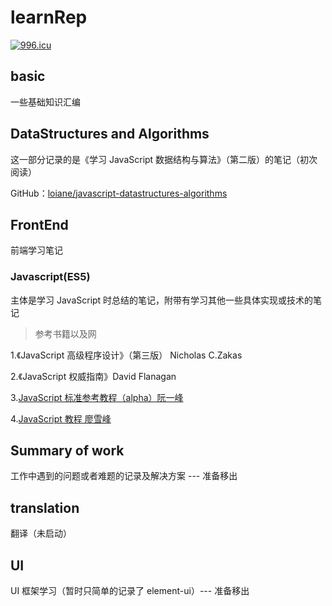 # learnRep

<a href="https://996.icu"><img src="https://img.shields.io/badge/link-996.icu-red.svg" alt="996.icu" /></a>

## basic

一些基础知识汇编

## DataStructures and Algorithms

这一部分记录的是《学习 JavaScript 数据结构与算法》（第二版）的笔记（初次阅读）

GitHub：[loiane/javascript-datastructures-algorithms](https://github.com/loiane/javascript-datastructures-algorithms)

## FrontEnd

前端学习笔记

### Javascript(ES5)

主体是学习 JavaScript 时总结的笔记，附带有学习其他一些具体实现或技术的笔记

> 参考书籍以及网

1.《JavaScript 高级程序设计》（第三版） Nicholas C.Zakas

2.《JavaScript 权威指南》David Flanagan

3.[JavaScript 标准参考教程（alpha）阮一峰](http://javascript.ruanyifeng.com/)

4.[JavaScript 教程 廖雪峰](https://www.liaoxuefeng.com/wiki/001434446689867b27157e896e74d51a89c25cc8b43bdb3000)

## Summary of work

工作中遇到的问题或者难题的记录及解决方案 --- 准备移出

## translation

翻译（未启动）

## UI

UI 框架学习（暂时只简单的记录了 element-ui）--- 准备移出
